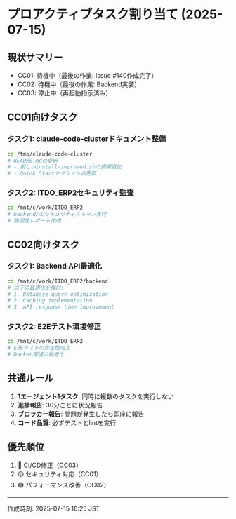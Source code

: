 # プロアクティブタスク割り当て (2025-07-15)

## 現状サマリー
- CC01: 待機中（最後の作業: Issue #140作成完了）
- CC02: 待機中（最後の作業: Backend実装）
- CC03: 停止中（再起動指示済み）

## CC01向けタスク

### タスク1: claude-code-clusterドキュメント整備
```bash
cd /tmp/claude-code-cluster
# README.mdの更新
# - 新しいinstall-improved.shの説明追加
# - Quick Startセクションの更新
```

### タスク2: ITDO_ERP2セキュリティ監査
```bash
cd /mnt/c/work/ITDO_ERP2
# backend/のセキュリティスキャン実行
# 脆弱性レポート作成
```

## CC02向けタスク

### タスク1: Backend API最適化
```bash
cd /mnt/c/work/ITDO_ERP2/backend
# 以下の最適化を検討:
# 1. Database query optimization
# 2. Caching implementation
# 3. API response time improvement
```

### タスク2: E2Eテスト環境修正
```bash
cd /mnt/c/work/ITDO_ERP2
# E2Eテストの安定性向上
# Docker環境の最適化
```

## 共通ルール
1. **1エージェント1タスク**: 同時に複数のタスクを実行しない
2. **進捗報告**: 30分ごとに状況報告
3. **ブロッカー報告**: 問題が発生したら即座に報告
4. **コード品質**: 必ずテストとlintを実行

## 優先順位
1. 🔴 CI/CD修正（CC03）
2. 🟡 セキュリティ対応（CC01）
3. 🟢 パフォーマンス改善（CC02）

---
作成時刻: 2025-07-15 16:25 JST